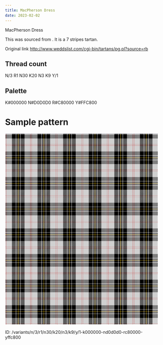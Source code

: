 ```yaml
---
title: MacPherson Dress
date: 2023-02-02
---
```

MacPherson Dress

This was sourced from <no value>.  It is a 7 stripes tartan.

Original link http://www.weddslist.com/cgi-bin/tartans/pg.pl?source=rb

## Thread count
N/3 R1 N30 K20 N3 K9 Y/1

## Palette
K#000000 N#D0D0D0 R#C80000 Y#FFC800

# Sample pattern

![Tartan detail](tartan.png "N/3 R1 N30 K20 N3 K9 Y/1 tartan")

ID: /variants/n/3/r1/n30/k20/n3/k9/y/1-k000000-nd0d0d0-rc80000-yffc800